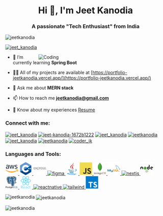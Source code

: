 <h1 align="center">Hi 👋, I'm Jeet Kanodia</h1>
<h3 align="center">A passionate "Tech Enthusiast" from India</h3>

<p align="left"> <img src="https://komarev.com/ghpvc/?username=jeetkanodia&label=Profile%20views&color=0e75b6&style=flat" alt="jeetkanodia" /> </p>


<p align="left"> <a href="https://twitter.com/jeet_kanodia" target="blank"><img src="https://img.shields.io/twitter/follow/jeet_kanodia?logo=twitter&style=for-the-badge" alt="jeet_kanodia" /></a> </p>
<img align="right" alt="Coding" width="400" src="https://media.tenor.com/rePDfDWO3XoAAAAd/hacking.gif">

- 🌱 I’m currently learning **Spring Boot**

- 👨‍💻 All of my projects are available at [https://portfolio-jeetkanodia.vercel.app/](https://portfolio-jeetkanodia.vercel.app/)

- 💬 Ask me about **MERN stack**

- 📫 How to reach me **jeetkanodia@gmail.com**

- 📄 Know about my experiences [Resume](https://drive.google.com/file/d/1PBmWFRnJiC2aTStW6KDJLGixnF_fQkPe/view)

<h3 align="left">Connect with me:</h3>
<p align="left">
<a href="https://twitter.com/jeet_kanodia" target="blank"><img align="center" src="https://raw.githubusercontent.com/rahuldkjain/github-profile-readme-generator/master/src/images/icons/Social/twitter.svg" alt="jeet_kanodia" height="30" width="40" /></a>
<a href="https://linkedin.com/in/jeet-kanodia-1672b1222" target="blank"><img align="center" src="https://raw.githubusercontent.com/rahuldkjain/github-profile-readme-generator/master/src/images/icons/Social/linked-in-alt.svg" alt="jeet-kanodia-1672b1222" height="30" width="40" /></a>
<a href="https://www.codechef.com/users/jeet_kanodia" target="blank"><img align="center" src="https://cdn.jsdelivr.net/npm/simple-icons@3.1.0/icons/codechef.svg" alt="jeet_kanodia" height="30" width="40" /></a>
<a href="https://www.hackerrank.com/jeetkanodia" target="blank"><img align="center" src="https://raw.githubusercontent.com/rahuldkjain/github-profile-readme-generator/master/src/images/icons/Social/hackerrank.svg" alt="jeetkanodia" height="30" width="40" /></a>
<a href="https://codeforces.com/profile/jeet_kanodia" target="blank"><img align="center" src="https://raw.githubusercontent.com/rahuldkjain/github-profile-readme-generator/master/src/images/icons/Social/codeforces.svg" alt="jeet_kanodia" height="30" width="40" /></a>
<a href="https://www.leetcode.com/jeetkanodia" target="blank"><img align="center" src="https://raw.githubusercontent.com/rahuldkjain/github-profile-readme-generator/master/src/images/icons/Social/leet-code.svg" alt="jeetkanodia" height="30" width="40" /></a>
<a href="https://auth.geeksforgeeks.org/user/coder_jk" target="blank"><img align="center" src="https://raw.githubusercontent.com/rahuldkjain/github-profile-readme-generator/master/src/images/icons/Social/geeks-for-geeks.svg" alt="coder_jk" height="30" width="40" /></a>
</p>

<h3 align="left">Languages and Tools:</h3>
<p align="left"> <a href="https://aws.amazon.com" target="_blank" rel="noreferrer"> <img src="https://raw.githubusercontent.com/devicons/devicon/master/icons/amazonwebservices/amazonwebservices-original-wordmark.svg" alt="aws" width="40" height="40"/> </a> <a href="https://www.w3schools.com/cpp/" target="_blank" rel="noreferrer"> <img src="https://raw.githubusercontent.com/devicons/devicon/master/icons/cplusplus/cplusplus-original.svg" alt="cplusplus" width="40" height="40"/> </a> <a href="https://expressjs.com" target="_blank" rel="noreferrer"> <img src="https://raw.githubusercontent.com/devicons/devicon/master/icons/express/express-original-wordmark.svg" alt="express" width="40" height="40"/> </a> <a href="https://www.figma.com/" target="_blank" rel="noreferrer"> <img src="https://www.vectorlogo.zone/logos/figma/figma-icon.svg" alt="figma" width="40" height="40"/> </a> <a href="https://www.java.com" target="_blank" rel="noreferrer"> <img src="https://raw.githubusercontent.com/devicons/devicon/master/icons/java/java-original.svg" alt="java" width="40" height="40"/> </a> <a href="https://developer.mozilla.org/en-US/docs/Web/JavaScript" target="_blank" rel="noreferrer"> <img src="https://raw.githubusercontent.com/devicons/devicon/master/icons/javascript/javascript-original.svg" alt="javascript" width="40" height="40"/> </a> <a href="https://www.mongodb.com/" target="_blank" rel="noreferrer"> <img src="https://raw.githubusercontent.com/devicons/devicon/master/icons/mongodb/mongodb-original-wordmark.svg" alt="mongodb" width="40" height="40"/> </a> <a href="https://www.mysql.com/" target="_blank" rel="noreferrer"> <img src="https://raw.githubusercontent.com/devicons/devicon/master/icons/mysql/mysql-original-wordmark.svg" alt="mysql" width="40" height="40"/> </a> <a href="https://nextjs.org/" target="_blank" rel="noreferrer"> <img src="https://cdn.worldvectorlogo.com/logos/nextjs-2.svg" alt="nextjs" width="40" height="40"/> </a> <a href="https://nodejs.org" target="_blank" rel="noreferrer"> <img src="https://raw.githubusercontent.com/devicons/devicon/master/icons/nodejs/nodejs-original-wordmark.svg" alt="nodejs" width="40" height="40"/> </a> <a href="https://www.postgresql.org" target="_blank" rel="noreferrer"> <img src="https://raw.githubusercontent.com/devicons/devicon/master/icons/postgresql/postgresql-original-wordmark.svg" alt="postgresql" width="40" height="40"/> </a> <a href="https://reactjs.org/" target="_blank" rel="noreferrer"> <img src="https://raw.githubusercontent.com/devicons/devicon/master/icons/react/react-original-wordmark.svg" alt="react" width="40" height="40"/> </a> <a href="https://reactnative.dev/" target="_blank" rel="noreferrer"> <img src="https://reactnative.dev/img/header_logo.svg" alt="reactnative" width="40" height="40"/> </a> <a href="https://tailwindcss.com/" target="_blank" rel="noreferrer"> <img src="https://www.vectorlogo.zone/logos/tailwindcss/tailwindcss-icon.svg" alt="tailwind" width="40" height="40"/> </a> <a href="https://www.typescriptlang.org/" target="_blank" rel="noreferrer"> <img src="https://raw.githubusercontent.com/devicons/devicon/master/icons/typescript/typescript-original.svg" alt="typescript" width="40" height="40"/> </a> </p>

<p><img align="left" src="https://github-readme-stats.vercel.app/api/top-langs?username=jeetkanodia&show_icons=true&locale=en&layout=compact" alt="jeetkanodia" /></p>

<p>&nbsp;<img align="center" src="https://github-readme-stats.vercel.app/api?username=jeetkanodia&show_icons=true&locale=en&theme=transparent" alt="jeetkanodia" /></p>

<p><img align="center" src="https://github-readme-streak-stats.herokuapp.com/?user=jeetkanodia&" alt="jeetkanodia" /></p>
